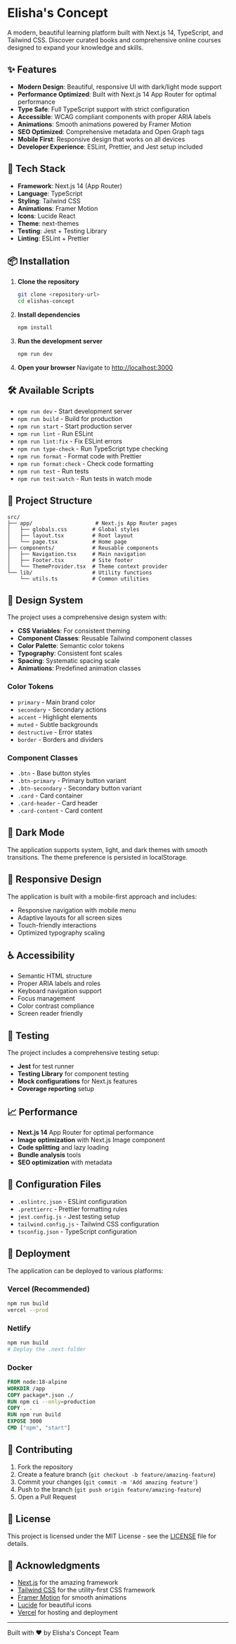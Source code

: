 # Elisha's Concept

A modern, beautiful learning platform built with Next.js 14, TypeScript, and Tailwind CSS. Discover curated books and comprehensive online courses designed to expand your knowledge and skills.

## ✨ Features

- **Modern Design**: Beautiful, responsive UI with dark/light mode support
- **Performance Optimized**: Built with Next.js 14 App Router for optimal performance
- **Type Safe**: Full TypeScript support with strict configuration
- **Accessible**: WCAG compliant components with proper ARIA labels
- **Animations**: Smooth animations powered by Framer Motion
- **SEO Optimized**: Comprehensive metadata and Open Graph tags
- **Mobile First**: Responsive design that works on all devices
- **Developer Experience**: ESLint, Prettier, and Jest setup included

## 🚀 Tech Stack

- **Framework**: Next.js 14 (App Router)
- **Language**: TypeScript
- **Styling**: Tailwind CSS
- **Animations**: Framer Motion
- **Icons**: Lucide React
- **Theme**: next-themes
- **Testing**: Jest + Testing Library
- **Linting**: ESLint + Prettier

## 📦 Installation

1. **Clone the repository**
   ```bash
   git clone <repository-url>
   cd elishas-concept
   ```

2. **Install dependencies**
   ```bash
   npm install
   ```

3. **Run the development server**
   ```bash
   npm run dev
   ```

4. **Open your browser**
   Navigate to [http://localhost:3000](http://localhost:3000)

## 🛠️ Available Scripts

- `npm run dev` - Start development server
- `npm run build` - Build for production
- `npm run start` - Start production server
- `npm run lint` - Run ESLint
- `npm run lint:fix` - Fix ESLint errors
- `npm run type-check` - Run TypeScript type checking
- `npm run format` - Format code with Prettier
- `npm run format:check` - Check code formatting
- `npm run test` - Run tests
- `npm run test:watch` - Run tests in watch mode

## 📁 Project Structure

```
src/
├── app/                    # Next.js App Router pages
│   ├── globals.css        # Global styles
│   ├── layout.tsx         # Root layout
│   └── page.tsx           # Home page
├── components/            # Reusable components
│   ├── Navigation.tsx     # Main navigation
│   ├── Footer.tsx         # Site footer
│   └── ThemeProvider.tsx  # Theme context provider
└── lib/                   # Utility functions
    └── utils.ts           # Common utilities
```

## 🎨 Design System

The project uses a comprehensive design system with:

- **CSS Variables**: For consistent theming
- **Component Classes**: Reusable Tailwind component classes
- **Color Palette**: Semantic color tokens
- **Typography**: Consistent font scales
- **Spacing**: Systematic spacing scale
- **Animations**: Predefined animation classes

### Color Tokens

- `primary` - Main brand color
- `secondary` - Secondary actions
- `accent` - Highlight elements
- `muted` - Subtle backgrounds
- `destructive` - Error states
- `border` - Borders and dividers

### Component Classes

- `.btn` - Base button styles
- `.btn-primary` - Primary button variant
- `.btn-secondary` - Secondary button variant
- `.card` - Card container
- `.card-header` - Card header
- `.card-content` - Card content

## 🌙 Dark Mode

The application supports system, light, and dark themes with smooth transitions. The theme preference is persisted in localStorage.

## 📱 Responsive Design

The application is built with a mobile-first approach and includes:

- Responsive navigation with mobile menu
- Adaptive layouts for all screen sizes
- Touch-friendly interactions
- Optimized typography scaling

## ♿ Accessibility

- Semantic HTML structure
- Proper ARIA labels and roles
- Keyboard navigation support
- Focus management
- Color contrast compliance
- Screen reader friendly

## 🧪 Testing

The project includes a comprehensive testing setup:

- **Jest** for test runner
- **Testing Library** for component testing
- **Mock configurations** for Next.js features
- **Coverage reporting** setup

## 📈 Performance

- **Next.js 14** App Router for optimal performance
- **Image optimization** with Next.js Image component
- **Code splitting** and lazy loading
- **Bundle analysis** tools
- **SEO optimization** with metadata

## 🔧 Configuration Files

- `.eslintrc.json` - ESLint configuration
- `.prettierrc` - Prettier formatting rules
- `jest.config.js` - Jest testing setup
- `tailwind.config.js` - Tailwind CSS configuration
- `tsconfig.json` - TypeScript configuration

## 🚀 Deployment

The application can be deployed to various platforms:

### Vercel (Recommended)
```bash
npm run build
vercel --prod
```

### Netlify
```bash
npm run build
# Deploy the .next folder
```

### Docker
```dockerfile
FROM node:18-alpine
WORKDIR /app
COPY package*.json ./
RUN npm ci --only=production
COPY . .
RUN npm run build
EXPOSE 3000
CMD ["npm", "start"]
```

## 🤝 Contributing

1. Fork the repository
2. Create a feature branch (`git checkout -b feature/amazing-feature`)
3. Commit your changes (`git commit -m 'Add amazing feature'`)
4. Push to the branch (`git push origin feature/amazing-feature`)
5. Open a Pull Request

## 📄 License

This project is licensed under the MIT License - see the [LICENSE](LICENSE) file for details.

## 🙏 Acknowledgments

- [Next.js](https://nextjs.org/) for the amazing framework
- [Tailwind CSS](https://tailwindcss.com/) for the utility-first CSS framework
- [Framer Motion](https://www.framer.com/motion/) for smooth animations
- [Lucide](https://lucide.dev/) for beautiful icons
- [Vercel](https://vercel.com/) for hosting and deployment

---

Built with ❤️ by Elisha's Concept Team 